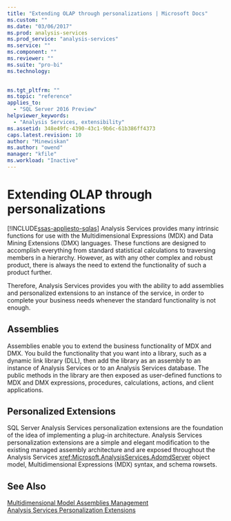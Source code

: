 ```yaml
---
title: "Extending OLAP through personalizations | Microsoft Docs"
ms.custom: ""
ms.date: "03/06/2017"
ms.prod: analysis-services
ms.prod_service: "analysis-services"
ms.service: ""
ms.component: ""
ms.reviewer: ""
ms.suite: "pro-bi"
ms.technology: 
  

ms.tgt_pltfrm: ""
ms.topic: "reference"
applies_to: 
  - "SQL Server 2016 Preview"
helpviewer_keywords: 
  - "Analysis Services, extensibility"
ms.assetid: 348e49fc-4390-43c1-9b6c-61b386ff4373
caps.latest.revision: 10
author: "Minewiskan"
ms.author: "owend"
manager: "kfile"
ms.workload: "Inactive"
---
```

# Extending OLAP through personalizations
[!INCLUDE[ssas-appliesto-sqlas](../../../includes/ssas-appliesto-sqlas.md)]
  Analysis Services provides many intrinsic functions for use with the Multidimensional Expressions (MDX) and Data Mining Extensions (DMX) languages. These functions are designed to accomplish everything from standard statistical calculations to traversing members in a hierarchy. However, as with any other complex and robust product, there is always the need to extend the functionality of such a product further.  
  
 Therefore, Analysis Services provides you with the ability to add assemblies and personalized extensions to an instance of the service, in order to complete your business needs whenever the standard functionality is not enough.  
  
## Assemblies  
 Assemblies enable you to extend the business functionality of MDX and DMX. You build the functionality that you want into a library, such as a dynamic link library (DLL), then add the library as an assembly to an instance of Analysis Services or to an Analysis Services database. The public methods in the library are then exposed as user-defined functions to MDX and DMX expressions, procedures, calculations, actions, and client applications.  
  
## Personalized Extensions  
 SQL Server Analysis Services personalization extensions are the foundation of the idea of implementing a plug-in architecture. Analysis Services personalization extensions are a simple and elegant modification to the existing managed assembly architecture and are exposed throughout the Analysis Services <xref:Microsoft.AnalysisServices.AdomdServer> object model, Multidimensional Expressions (MDX) syntax, and schema rowsets.  
  
## See Also  
 [Multidimensional Model Assemblies Management](../../../analysis-services/multidimensional-models/multidimensional-model-assemblies-management.md)   
 [Analysis Services Personalization Extensions](../../../analysis-services/multidimensional-models/extending-olap/analysis-services-personalization-extensions.md)  
  
  
